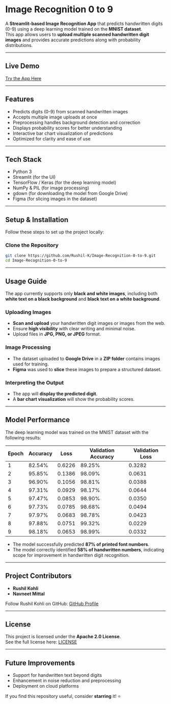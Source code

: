 # Image Recognition 0 to 9  

A **Streamlit-based Image Recognition App** that predicts handwritten digits (0-9) using a deep learning model trained on the **MNIST dataset**.  
This app allows users to **upload multiple scanned handwritten digit images** and provides accurate predictions along with probability distributions.  

---

## Live Demo  
[Try the App Here](https://deep-learning-daqsskxacd8e5j7hketto2.streamlit.app/)  

---

## Features  
- Predicts digits (0-9) from scanned handwritten images  
- Accepts multiple image uploads at once  
- Preprocessing handles background detection and correction  
- Displays probability scores for better understanding  
- Interactive bar chart visualization of predictions  
- Optimized for clarity and ease of use  

---

## Tech Stack  
- Python 3  
- Streamlit (for the UI)  
- TensorFlow / Keras (for the deep learning model)  
- NumPy & PIL (for image processing)  
- gdown (for downloading the model from Google Drive)  
- Figma (for slicing images in the dataset)  

---

## Setup & Installation  

Follow these steps to set up the project locally:  

### Clone the Repository  
```sh
git clone https://github.com/Rushil-K/Image-Recognition-0-to-9.git
cd Image-Recognition-0-to-9
```

---

## Usage Guide  
The app currently supports only **black and white images**, including both **white text on a black background** and **black text on a white background**.  

### Uploading Images  
- **Scan and upload** your handwritten digit images or images from the web.  
- Ensure **high visibility** with clear writing and minimal noise.  
- Upload files in **JPG, PNG, or JPEG** format.  

### Image Processing  
- The dataset uploaded to **Google Drive** in a **ZIP folder** contains images used for training.  
- **Figma** was used to **slice** these images to prepare a structured dataset.  

### Interpreting the Output  
- The app will **display the predicted digit**.  
- A **bar chart visualization** will show the probability scores.  

---

## Model Performance  
The deep learning model was trained on the MNIST dataset with the following results:  

| Epoch | Accuracy | Loss | Validation Accuracy | Validation Loss |
|--------|-----------|-------|------------------|----------------|
| 1 | 82.54% | 0.6226 | 89.25% | 0.3282 |
| 2 | 95.85% | 0.1386 | 98.09% | 0.0631 |
| 3 | 96.90% | 0.1056 | 98.81% | 0.0388 |
| 4 | 97.31% | 0.0929 | 98.17% | 0.0644 |
| 5 | 97.47% | 0.0853 | 98.90% | 0.0350 |
| 6 | 97.73% | 0.0785 | 98.68% | 0.0494 |
| 7 | 97.97% | 0.0683 | 98.78% | 0.0423 |
| 8 | 97.88% | 0.0751 | 99.32% | 0.0229 |
| 9 | 98.18% | 0.0653 | 98.99% | 0.0332 |

- The model successfully predicted **87% of printed font numbers**.  
- The model correctly identified **58% of handwritten numbers**, indicating scope for improvement in handwritten digit recognition.  

---

## Project Contributors  
- **Rushil Kohli**  
- **Navneet Mittal**  

Follow Rushil Kohli on GitHub: [GitHub Profile](https://github.com/Rushil-K)  

---

## License  
This project is licensed under the **Apache 2.0 License**.  
See the full license here: [LICENSE](LICENSE)  

---

## Future Improvements  
- Support for handwritten text beyond digits  
- Enhancement in noise reduction and preprocessing  
- Deployment on cloud platforms  

If you find this repository useful, consider **starring** it! ⭐  
